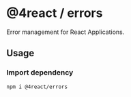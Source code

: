 # @4react / errors

Error management for React Applications.

## Usage

### Import dependency

```
npm i @4react/errors
```
